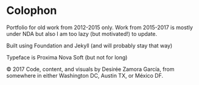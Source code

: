 # Colophon

Portfolio for old work from 2012-2015 only. Work from 2015-2017 is mostly under NDA but also I am too lazy (but motivated!) to update.

Built using Foundation and Jekyll (and will probably stay that way)

Typeface is Proxima Nova Soft (but not for long)


© 2017 Code, content, and visuals by Desirée Zamora García, from somewhere in either Washington DC, Austin TX, or México DF.
